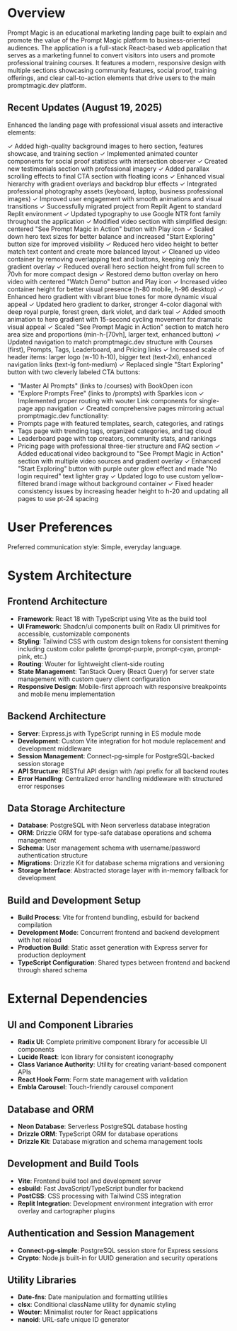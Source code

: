 # Overview

Prompt Magic is an educational marketing landing page built to explain and promote the value of the Prompt Magic platform to business-oriented audiences. The application is a full-stack React-based web application that serves as a marketing funnel to convert visitors into users and promote professional training courses. It features a modern, responsive design with multiple sections showcasing community features, social proof, training offerings, and clear call-to-action elements that drive users to the main promptmagic.dev platform.

## Recent Updates (August 19, 2025)

Enhanced the landing page with professional visual assets and interactive elements:

✓ Added high-quality background images to hero section, features showcase, and training section
✓ Implemented animated counter components for social proof statistics with intersection observer
✓ Created new testimonials section with professional imagery 
✓ Added parallax scrolling effects to final CTA section with floating icons
✓ Enhanced visual hierarchy with gradient overlays and backdrop blur effects
✓ Integrated professional photography assets (keyboard, laptop, business professional images)
✓ Improved user engagement with smooth animations and visual transitions
✓ Successfully migrated project from Replit Agent to standard Replit environment
✓ Updated typography to use Google NTR font family throughout the application
✓ Modified video section with simplified design: centered "See Prompt Magic in Action" button with Play icon
✓ Scaled down hero text sizes for better balance and increased "Start Exploring" button size for improved visibility
✓ Reduced hero video height to better match text content and create more balanced layout
✓ Cleaned up video container by removing overlapping text and buttons, keeping only the gradient overlay
✓ Reduced overall hero section height from full screen to 70vh for more compact design
✓ Restored demo button overlay on hero video with centered "Watch Demo" button and Play icon
✓ Increased video container height for better visual presence (h-80 mobile, h-96 desktop)
✓ Enhanced hero gradient with vibrant blue tones for more dynamic visual appeal
✓ Updated hero gradient to darker, stronger 4-color diagonal with deep royal purple, forest green, dark violet, and dark teal
✓ Added smooth animation to hero gradient with 15-second cycling movement for dramatic visual appeal
✓ Scaled "See Prompt Magic in Action" section to match hero area size and proportions (min-h-[70vh], larger text, enhanced button)
✓ Updated navigation to match promptmagic.dev structure with Courses (first), Prompts, Tags, Leaderboard, and Pricing links
✓ Increased scale of header items: larger logo (w-10 h-10), bigger text (text-2xl), enhanced navigation links (text-lg font-medium)
✓ Replaced single "Start Exploring" button with two cleverly labeled CTA buttons:
  - "Master AI Prompts" (links to /courses) with BookOpen icon
  - "Explore Prompts Free" (links to /prompts) with Sparkles icon
✓ Implemented proper routing with wouter Link components for single-page app navigation
✓ Created comprehensive pages mirroring actual promptmagic.dev functionality:
  - Prompts page with featured templates, search, categories, and ratings
  - Tags page with trending tags, organized categories, and tag cloud
  - Leaderboard page with top creators, community stats, and rankings
  - Pricing page with professional three-tier structure and FAQ section
✓ Added educational video background to "See Prompt Magic in Action" section with multiple video sources and gradient overlay
✓ Enhanced "Start Exploring" button with purple outer glow effect and made "No login required" text lighter gray
✓ Updated logo to use custom yellow-filtered brand image without background container
✓ Fixed header consistency issues by increasing header height to h-20 and updating all pages to use pt-24 spacing

# User Preferences

Preferred communication style: Simple, everyday language.

# System Architecture

## Frontend Architecture
- **Framework**: React 18 with TypeScript using Vite as the build tool
- **UI Framework**: Shadcn/ui components built on Radix UI primitives for accessible, customizable components
- **Styling**: Tailwind CSS with custom design tokens for consistent theming including custom color palette (prompt-purple, prompt-cyan, prompt-pink, etc.)
- **Routing**: Wouter for lightweight client-side routing
- **State Management**: TanStack Query (React Query) for server state management with custom query client configuration
- **Responsive Design**: Mobile-first approach with responsive breakpoints and mobile menu implementation

## Backend Architecture
- **Server**: Express.js with TypeScript running in ES module mode
- **Development**: Custom Vite integration for hot module replacement and development middleware
- **Session Management**: Connect-pg-simple for PostgreSQL-backed session storage
- **API Structure**: RESTful API design with /api prefix for all backend routes
- **Error Handling**: Centralized error handling middleware with structured error responses

## Data Storage Architecture
- **Database**: PostgreSQL with Neon serverless database integration
- **ORM**: Drizzle ORM for type-safe database operations and schema management
- **Schema**: User management schema with username/password authentication structure
- **Migrations**: Drizzle Kit for database schema migrations and versioning
- **Storage Interface**: Abstracted storage layer with in-memory fallback for development

## Build and Development Setup
- **Build Process**: Vite for frontend bundling, esbuild for backend compilation
- **Development Mode**: Concurrent frontend and backend development with hot reload
- **Production Build**: Static asset generation with Express server for production deployment
- **TypeScript Configuration**: Shared types between frontend and backend through shared schema

# External Dependencies

## UI and Component Libraries
- **Radix UI**: Complete primitive component library for accessible UI components
- **Lucide React**: Icon library for consistent iconography
- **Class Variance Authority**: Utility for creating variant-based component APIs
- **React Hook Form**: Form state management with validation
- **Embla Carousel**: Touch-friendly carousel component

## Database and ORM
- **Neon Database**: Serverless PostgreSQL database hosting
- **Drizzle ORM**: TypeScript ORM for database operations
- **Drizzle Kit**: Database migration and schema management tools

## Development and Build Tools
- **Vite**: Frontend build tool and development server
- **esbuild**: Fast JavaScript/TypeScript bundler for backend
- **PostCSS**: CSS processing with Tailwind CSS integration
- **Replit Integration**: Development environment integration with error overlay and cartographer plugins

## Authentication and Session Management
- **Connect-pg-simple**: PostgreSQL session store for Express sessions
- **Crypto**: Node.js built-in for UUID generation and security operations

## Utility Libraries
- **Date-fns**: Date manipulation and formatting utilities
- **clsx**: Conditional className utility for dynamic styling
- **Wouter**: Minimalist router for React applications
- **nanoid**: URL-safe unique ID generator